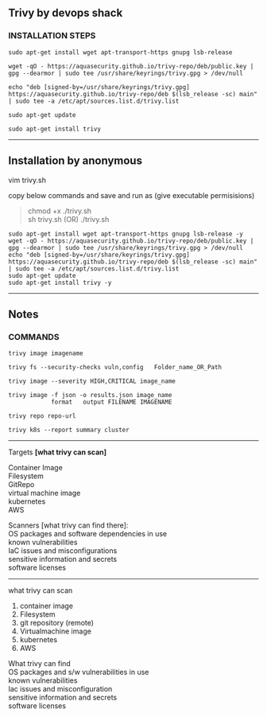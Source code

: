 ## Trivy by devops shack
### INSTALLATION STEPS
```
sudo apt-get install wget apt-transport-https gnupg lsb-release

wget -qO - https://aquasecurity.github.io/trivy-repo/deb/public.key | gpg --dearmor | sudo tee /usr/share/keyrings/trivy.gpg > /dev/null

echo "deb [signed-by=/usr/share/keyrings/trivy.gpg] https://aquasecurity.github.io/trivy-repo/deb $(lsb_release -sc) main" | sudo tee -a /etc/apt/sources.list.d/trivy.list

sudo apt-get update

sudo apt-get install trivy
```
---



## Installation by anonymous
vim trivy.sh

copy below commands and save and run as (give executable permisisions)
> chmod +x ./trivy.sh <br/>
> sh trivy.sh    (OR)  ./trivy.sh  
```
sudo apt-get install wget apt-transport-https gnupg lsb-release -y
wget -qO - https://aquasecurity.github.io/trivy-repo/deb/public.key | gpg --dearmor | sudo tee /usr/share/keyrings/trivy.gpg > /dev/null
echo "deb [signed-by=/usr/share/keyrings/trivy.gpg] https://aquasecurity.github.io/trivy-repo/deb $(lsb_release -sc) main" | sudo tee -a /etc/apt/sources.list.d/trivy.list
sudo apt-get update
sudo apt-get install trivy -y
```


---

## Notes
### COMMANDS
```
trivy image imagename
```

```
trivy fs --security-checks vuln,config   Folder_name_OR_Path
```

```
trivy image --severity HIGH,CRITICAL image_name
```

```
trivy image -f json -o results.json image_name
            format   output FILENAME IMAGENAME
```

```
trivy repo repo-url
```

```
trivy k8s --report summary cluster
```


---

Targets **[what trivy can scan]**

Container Image<br/>
Filesystem <br/>
GitRepo<br/>
virtual machine image<br/>
kubernetes<br/>
AWS

Scanners [what trivy can find there]:<br/>
OS packages and software dependencies in use <br/>
known vulnerabilities <br/>
IaC issues and misconfigurations <br/>
sensitive information and secrets <br/>
software licenses



---

what trivy can scan 

1. container image
2. Filesystem
3. git repository (remote)
4. Virtualmachine image
5. kubernetes
6. AWS

What trivy can find  <br/>
OS packages and s/w vulnerabilities in use <br/>
known vulnerabilities <br/>
Iac issues and misconfiguration<br/>
sensitive information and secrets<br/>
software licenses

